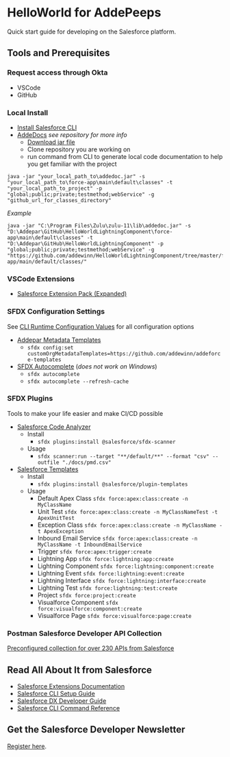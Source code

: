 # HelloWorld for AddePeeps

Quick start guide for developing on the Salesforce platform.

## Tools and Prerequisites
### Request access through Okta
- VSCode
- GitHub 

### Local Install
- [Install Salesforce CLI](https://developer.salesforce.com/docs/atlas.en-us.sfdx_setup.meta/sfdx_setup/sfdx_setup_install_cli.htm)
- [AddeDocs](https://github.com/addewinn/addedoc) _see repository for more info_
  - [Download jar file](https://github.com/addewinn/addedoc/releases/download/v0.0.1-beta/addedoc.jar)
  - Clone repository you are working on
  - run command from CLI to generate local code documentation to help you get familiar with the project
```
java -jar "your_local_path_to\addedoc.jar" -s "your_local_path_to\force-app\main\default\classes" -t "your_local_path_to_project" -p "global;public;private;testmethod;webService" -g "github_url_for_classes_directory" 
```
  _Example_
```
java -jar "C:\Program Files\Zulu\zulu-11\lib\addedoc.jar" -s "D:\Addepar\GitHub\HelloWorldLightningComponent\force-app\main\default\classes" -t "D:\Addepar\GitHub\HelloWorldLightningComponent" -p "global;public;private;testmethod;webService" -g "https://github.com/addewinn/HelloWorldLightningComponent/tree/master/force-app/main/default/classes/"
```

### VSCode Extensions
- [Salesforce Extension Pack (Expanded)](https://marketplace.visualstudio.com/items?itemName=salesforce.salesforcedx-vscode-expanded)

### SFDX Configuration Settings
See [CLI Runtime Configuration Values](https://developer.salesforce.com/docs/atlas.en-us.sfdx_setup.meta/sfdx_setup/sfdx_dev_cli_config_values.htm) for all configuration options
- [Addepar Metadata Templates](https://github.com/addewinn/addeforce-templates)
  - ```sfdx config:set customOrgMetadataTemplates=https://github.com/addewinn/addeforce-templates```
- [SFDX Autocomplete](https://developer.salesforce.com/docs/atlas.en-us.sfdx_setup.meta/sfdx_setup/sfdx_dev_cli_autocomplete.htm) (_does not work on Windows_)
  - ```sfdx autocomplete```
  - ```sfdx autocomplete --refresh-cache```

### SFDX Plugins
Tools to make your life easier and make CI/CD possible
- [Salesforce Code Analyzer](https://forcedotcom.github.io/sfdx-scanner/en/getting-started/install/) 
  - Install
    - ```sfdx plugins:install @salesforce/sfdx-scanner```
  - Usage
    - ```sfdx scanner:run --target "**/default/**" --format "csv" --outfile "./docs/pmd.csv" ```
- [Salesforce Templates](https://www.npmjs.com/package/@salesforce/plugin-templates)
  - Install
    - ```sfdx plugins:install @salesforce/plugin-templates```
  - Usage
    - Default Apex Class ```sfdx force:apex:class:create -n MyClassName```
    - Unit Test ```sfdx force:apex:class:create -n MyClassNameTest -t ApexUnitTest```
    - Exception Class ```sfdx force:apex:class:create -n MyClassName -t ApexException ```
    - Inbound Email Service ```sfdx force:apex:class:create -n MyClassName -t InboundEmailService ```
    - Trigger ```sfdx force:apex:trigger:create```
    - Lightning App ```sfdx force:lightning:app:create```
    - Lightning Component ```sfdx force:lightning:component:create```
    - Lightning Event ```sfdx force:lightning:event:create```
    - Lightning Interface ```sfdx force:lightning:interface:create```
    - Lightning Test ```sfdx force:lightning:test:create```
    - Project ```sfdx force:project:create```
    - Visualforce Component ```sfdx force:visualforce:component:create ```
    - Visualforce Page ```sfdx force:visualforce:page:create ```

### Postman Salesforce Developer API Collection
[Preconfigured collection for over 230 APIs from Salesforce](https://www.postman.com/salesforce-developers/workspace/salesforce-developers/collection/12721794-67cb9baa-e0da-4986-957e-88d8734647e2?ctx=documentation)


## Read All About It from Salesforce

- [Salesforce Extensions Documentation](https://developer.salesforce.com/tools/vscode/)
- [Salesforce CLI Setup Guide](https://developer.salesforce.com/docs/atlas.en-us.sfdx_setup.meta/sfdx_setup/sfdx_setup_intro.htm)
- [Salesforce DX Developer Guide](https://developer.salesforce.com/docs/atlas.en-us.sfdx_dev.meta/sfdx_dev/sfdx_dev_intro.htm)
- [Salesforce CLI Command Reference](https://developer.salesforce.com/docs/atlas.en-us.sfdx_cli_reference.meta/sfdx_cli_reference/cli_reference.htm)

## Get the Salesforce Developer Newsletter
[Register here](https://developer.salesforce.com/newsletter).
